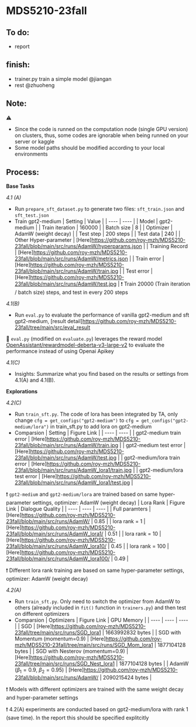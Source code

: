 # MDS5210-23fall


To do:
-
- report


finish:
-
- trainer.py train a simple model @jiangan
- rest @zhuoheng

Note:
-
⚠ 
- Since the code is runned on the computation node (single GPU version) on clusters, thus, some codes are ignorable when being runned on your server or kaggle
- Some model paths should be modified according to your local environments

Process:
-
**Base Tasks**  

*4.1 (A)*
- Run `prepare_sft_dataset.py` to generate two files: `sft_train.json` and `sft_test.json`
- Train gpt2-medium
  | Setting | Value |
  | ---- | ---- |
  | Model | gpt2-medium |
  | Train iteration | 160000 |
  | Batch size | 8 |
  | Optimizer | AdamW (weight decay) |
  | Test step | 200 steps |
  | Test data | 240 |
  | Other Hyper-parameter | [Here]<https://github.com/roy-mzh/MDS5210-23fall/blob/main/src/runs/AdamW/hyperparams.json> |
  | Training Record | [Here]<https://github.com/roy-mzh/MDS5210-23fall/blob/main/src/runs/AdamW/metrics.json> |
  | Train error | [Here]<https://github.com/roy-mzh/MDS5210-23fall/blob/main/src/runs/AdamW/train.jpg> |
  | Test error | [Here]<https://github.com/roy-mzh/MDS5210-23fall/blob/main/src/runs/AdamW/test.jpg> |
❗ Train 20000 (Train iteration / batch size) steps, and test in every 200 steps

  
*4.1(B)*
- Run `eval.py` to evaluate the performance of vanilla gpt2-medium and sft gpt2-medium, [result detail]<https://github.com/roy-mzh/MDS5210-23fall/tree/main/src/eval_result>
  
🚀 `eval.py` (modified on `evaluate.py`) leverages the reward model [OpenAssistant/rewardmodel-deberta-v3-large-v2](<https://huggingface.co/OpenAssistant/reward-model-deberta-v3-large-v2>) to evaluate the performance instead of using Openai Apikey  

*4.1(C)*
- Insights: Summarize what you find based on the results or settings from 4.1(A) and 4.1(B).

**Explorations**  
  
*4.2(C)*
- Run `train_sft.py`. The code of lora has been integrated by TA, only change `cfg = get_configs("gpt2-medium")` to `cfg = get_configs("gpt2-medium/lora")` in train_sft.py to add lora on gpt2-medium
- Comparsion
  | Setting | Figure Link |
  | ---- | ---- |
  | gpt2-medium train error | [Here]<https://github.com/roy-mzh/MDS5210-23fall/blob/main/src/runs/AdamW/train.jpg> |
  | gpt2-medium test error | [Here]<https://github.com/roy-mzh/MDS5210-23fall/blob/main/src/runs/AdamW/test.jpg> |
  | gpt2-medium/lora train error | [Here]<https://github.com/roy-mzh/MDS5210-23fall/blob/main/src/runs/AdamW_lora1/train.jpg> |
  | gpt2-medium/lora test error | [Here]<https://github.com/roy-mzh/MDS5210-23fall/blob/main/src/runs/AdamW_lora1/test.jpg> |

❗ `gpt2-medium` and `gpt2-medium/lora` are trained based on same hyper-parameter settings, optimizer: AdamW (weight decay)
  | Lora Rank | Figure Link | Dialogue Quality |
  | ---- | ---- | ---- |
  | Full paramters | [Here]<https://github.com/roy-mzh/MDS5210-23fall/blob/main/src/runs/AdamW/> | $0.85$ |
  | lora rank = 1 | [Here]<https://github.com/roy-mzh/MDS5210-23fall/blob/main/src/runs/AdamW_lora1/> | $0.51$ |
  | lora rank = 10 | [Here]<https://github.com/roy-mzh/MDS5210-23fall/blob/main/src/runs/AdamW_lora10/> | $0.45$ |
  | lora rank = 100 | [Here]<https://github.com/roy-mzh/MDS5210-23fall/blob/main/src/runs/AdamW_lora100/> | $0.49$ |

❗ Different lora rank training are based on same hyper-parameter settings, optimizer: AdamW (weight decay)

*4.2(A)*
- Run `train_sft.py`. Only need to switch the optimizer from AdamW to others (already included in `fit()` function in `trainers.py`) and then test on different optimizers
- Comparsion
  | Optimizers | Figure Link | GPU Memory |
  | ---- | ---- | ---- |
  | SGD | [Here]<https://github.com/roy-mzh/MDS5210-23fall/tree/main/src/runs/SGD_lora1> | $1663992832$ bytes |
  | SGD with Momentum (momentum=0.9) | [Here]<https://github.com/roy-mzh/MDS5210-23fall/tree/main/src/runs/SGD_Mom_lora1> | $1877104128$ bytes |
  | SGD with Nesterov (momentum=0.9) | [Here]<https://github.com/roy-mzh/MDS5210-23fall/tree/main/src/runs/SGD_Nest_lora1> | $1877104128$ bytes |
  | AdamW ($\beta_1=0.9$, $\beta_2=0.95$) | [Here]<https://github.com/roy-mzh/MDS5210-23fall/blob/main/src/runs/AdamW/> | $2090215424$ bytes |
  
❗ Models with different optimizers are trained with the same weight decay and hyper-parameter settings

❗ 4.2(A) experiments are conducted based on gpt2-medium/lora with rank $1$ (save time). In the report this should be specified explitcitly
  
  
